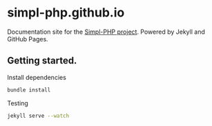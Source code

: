 # simpl-php.github.io

Documentation site for the [Simpl-PHP project](https://simpl-php.com/). Powered by Jekyll and GitHub Pages.

## Getting started.

Install dependencies
```bash
bundle install
```

Testing
```bash
jekyll serve --watch
```